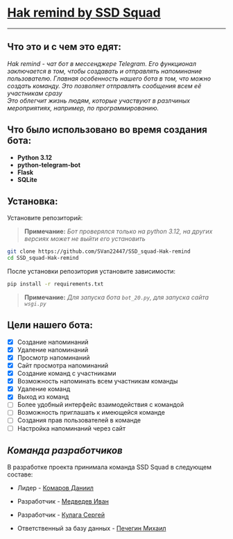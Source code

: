 # <u>**Hak remind by SSD Squad**</u>
____
## **Что это и с чем это едят:**
*Hak remind - чат бот в мессенджере Telegram. Его функционал заключается в том, чтобы создавать и отправлять напоминание пользователю. Главная особенность нашего бота в том, что можно создать команду. Это позволяет отправлять сообщения всем её участникам сразу  
Это облегчит жизнь людям, которые участвуют в разлчиных мероприятиях, например, по программированию.*

## **Что было использовано во время создания бота:**
- **Python 3.12**
- **python-telegram-bot**
- **Flask**
- **SQLite**

## **Установка:**
Установите репозиторий:
> **Примечание:** *Бот проверялся только на python 3.12, на других версиях может не выйти его установить*
```bash
git clone https://github.com/SVan22447/SSD_squad-Hak-remind
cd SSD_squad-Hak-remind
```
После установки репозитория установите зависимости:
```bash
pip install -r requirements.txt
```
> **Примечание:** *Для запуска бота `bot_20.py`, для запуска сайта `wsgi.py`*
## **Цели нашего бота:**
- [x] Создание напоминаний
- [x] Удаление напоминаний
- [x] Просмотр напоминаний
- [x] Сайт просмотра напоминаний
- [x] Создание команд с участниками
- [x] Возможность напоминать всем участникам команды
- [x] Удаление команд
- [x] Выход из команд
- [ ] Более удобный интерфейс взаимодействия с командой
- [ ] Возможность приглашать к имеющейся команде
- [ ] Создания прав пользователей в команде
- [ ] Настройка напоминаний через сайт

## *Команда разработчиков*
В разработке проекта принимала команда SSD Squad в следующем составе:  
+ Лидер - [Комаров Даниил](https://t.me/deinthef)

+ Разработчик - [Медведев Иван](https://t.me/SVan22)

+ Разработчик - [Кулага Сергей](https://t.me/trahotrom3000)

+ Ответственный за базу данных - [Печегин Михаил](https://t.me/Michael_Zone)
